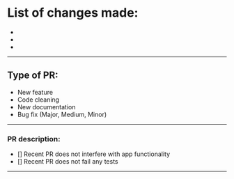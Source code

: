 # List of changes made:

-
-
-

----------------------------------------------------------------

## Type of PR:

* New feature
* Code cleaning
* New documentation
* Bug fix (Major, Medium, Minor)

----------------------------------------------------------------

### PR description:

- [] Recent PR does not interfere with app functionality
- [] Recent PR does not fail any tests

----------------------------------------------------------------

<!---
Example: 
Fix|Update for Min.Me/repository_name/PR-Number/name_of_fix
--->
